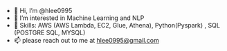 - 👋 Hi, I’m @hlee0995
- 👀 I’m interested in Machine Learning and NLP
- 🌱 Skills: AWS (AWS Lambda, EC2, Glue, Athena), Python(Pyspark) , SQL (POSTGRE SQL, MYSQL)   
- 📫 please reach out to me at hlee0995@gmail.com
